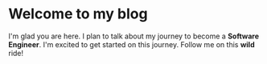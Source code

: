 # Welcome to my blog

I'm glad you are here. I plan to talk about my journey to become a **Software Engineer**.
I'm excited to get started on this journey. Follow me on this **wild** ride!
